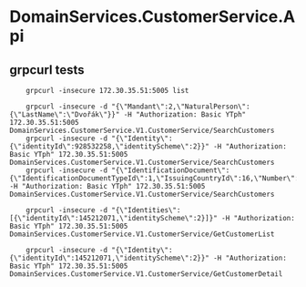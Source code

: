 ﻿# DomainServices.CustomerService.Api

## grpcurl tests
        grpcurl -insecure 172.30.35.51:5005 list
        
		grpcurl -insecure -d "{\"Mandant\":2,\"NaturalPerson\":{\"LastName\":\"Dvořák\"}}" -H "Authorization: Basic YTph" 172.30.35.51:5005 DomainServices.CustomerService.V1.CustomerService/SearchCustomers
        grpcurl -insecure -d "{\"Identity\":{\"identityId\":928532258,\"identityScheme\":2}}" -H "Authorization: Basic YTph" 172.30.35.51:5005 DomainServices.CustomerService.V1.CustomerService/SearchCustomers
        grpcurl -insecure -d "{\"IdentificationDocument\":{\"IdentificationDocumentTypeId\":1,\"IssuingCountryId\":16,\"Number\":\"54324525432\"}}" -H "Authorization: Basic YTph" 172.30.35.51:5005 DomainServices.CustomerService.V1.CustomerService/SearchCustomers
        
        grpcurl -insecure -d "{\"Identities\":[{\"identityId\":145212071,\"identityScheme\":2}]}" -H "Authorization: Basic YTph" 172.30.35.51:5005 DomainServices.CustomerService.V1.CustomerService/GetCustomerList
		
		grpcurl -insecure -d "{\"Identity\":{\"identityId\":145212071,\"identityScheme\":2}}" -H "Authorization: Basic YTph" 172.30.35.51:5005 DomainServices.CustomerService.V1.CustomerService/GetCustomerDetail
